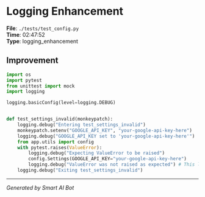 # Logging Enhancement

**File**: `./tests/test_config.py`  
**Time**: 02:47:52  
**Type**: logging_enhancement

## Improvement

```python
import os
import pytest
from unittest import mock
import logging

logging.basicConfig(level=logging.DEBUG)


def test_settings_invalid(monkeypatch):
    logging.debug("Entering test_settings_invalid")
    monkeypatch.setenv("GOOGLE_API_KEY", "your-google-api-key-here")
    logging.debug("GOOGLE_API_KEY set to 'your-google-api-key-here'")
    from app.utils import config
    with pytest.raises(ValueError):
        logging.debug("Expecting ValueError to be raised")
        config.Settings(GOOGLE_API_KEY="your-google-api-key-here")
        logging.debug("ValueError was not raised as expected") # This line should not execute if the ValueError is raised.
    logging.debug("Exiting test_settings_invalid")
```

---
*Generated by Smart AI Bot*
